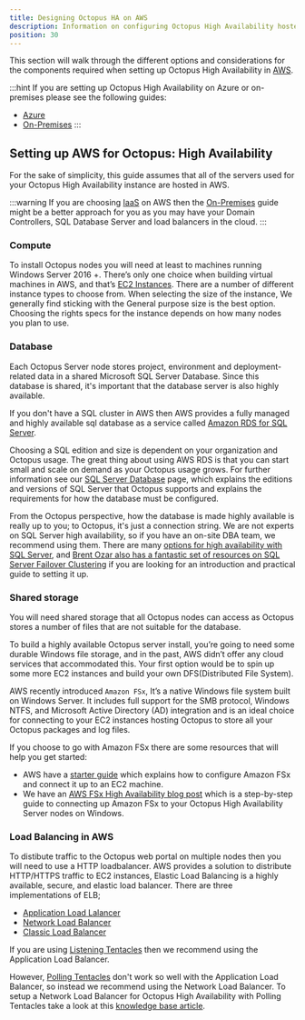 ```yaml
---
title: Designing Octopus HA on AWS
description: Information on configuring Octopus High Availability hosted in AWS.
position: 30
---
```


This section will walk through the different options and considerations for the components required when setting up Octopus High Availability in [AWS](https://aws.amazon.com/).

:::hint
If you are setting up Octopus High Availability on Azure or on-premises please see the following guides:
- [Azure](/docs/administration/high-availability/design/octopus-for-high-availability-on-azure.md)
- [On-Premises](/docs/administration/high-availability/design/octopus-for-high-availability-on-premises.md)
:::

## Setting up AWS for Octopus: High Availability 

For the sake of simplicity, this guide assumes that all of the servers used for your Octopus High Availability instance are hosted in AWS.

:::warning
If you are choosing [IaaS](https://en.wikipedia.org/wiki/Infrastructure_as_a_service) on AWS then the [On-Premises](/docs/administration/high-availability/design/octopus-for-high-availability-on-premises.md) guide might be a better approach for you as you may have your Domain Controllers, SQL Database Server and load balancers in the cloud.
:::

### Compute

To install Octopus nodes you will need at least to machines running Windows Server 2016 +. There’s only one choice when building virtual machines in AWS, and that’s [EC2 Instances](https://aws.amazon.com/ec2/instance-types/). There are a number of different instance types to choose from. When selecting the size of the instance, We generally find sticking with the General purpose size is the best option. Choosing the rights specs for the instance depends on how many nodes you plan to use.

### Database

Each Octopus Server node stores project, environment and deployment-related data in a shared Microsoft SQL Server Database. Since this database is shared, it's important that the database server is also highly available. 

If you don't have a SQL cluster in AWS then AWS provides a fully managed and highly available sql database as a service called [Amazon RDS for SQL Server](https://aws.amazon.com/rds/sqlserver/).

Choosing a SQL edition and size is dependent on your organization and Octopus usage. The great thing about using AWS RDS is that you can start small and scale on demand as your Octopus usage grows. For further information see our [SQL Server Database](/docs/installation/sql-server-database.md) page, which explains the editions and versions of SQL Server that Octopus supports and explains the requirements for how the database must be configured.

From the Octopus perspective, how the database is made highly available is really up to you; to Octopus, it's just a connection string. We are not experts on SQL Server high availability, so if you have an on-site DBA team, we recommend using them. There are many [options for high availability with SQL Server](https://msdn.microsoft.com/en-us/library/ms190202.aspx), and [Brent Ozar also has a fantastic set of resources on SQL Server Failover Clustering](http://www.brentozar.com/sql/sql-server-failover-cluster/) if you are looking for an introduction and practical guide to setting it up.

### Shared storage

You will need shared storage that all Octopus nodes can access as Octopus stores a number of files that are not suitable for the database.

To build a highly available Octopus server install, you’re going to need some durable Windows file storage, and in the past, AWS didn’t offer any cloud services that accommodated this. Your first option would be to spin up some more EC2 instances and build your own DFS(Distributed File System).

AWS recently introduced `Amazon FSx`, It’s a native Windows file system built on Windows Server. It includes full support for the SMB protocol, Windows NTFS, and Microsoft Active Directory (AD) integration and is an ideal choice for connecting to your EC2 instances hosting Octopus to store all your Octopus packages and log files.

If you choose to go with Amazon FSx there are some resources that will help you get started:
- AWS have a [starter guide](https://docs.aws.amazon.com/fsx/latest/WindowsGuide/getting-started.html) which explains how to configure Amazon FSx and connect it up to an EC2 machine.
- We have an [AWS FSx High Availability blog post](https://octopus.com/blog/aws-fsx-ha) which is a step-by-step guide to connecting up Amazon FSx to your Octopus High Availability Server nodes on Windows.

### Load Balancing in AWS

To distibute traffic to the Octopus web portal on multiple nodes then you will need to use a HTTP loadbalancer. AWS provides a solution to distribute HTTP/HTTPS traffic to EC2 instances, Elastic Load Balancing is a highly available, secure, and elastic load balancer. There are three implementations of ELB;

* [Application Load Lalancer](https://docs.aws.amazon.com/elasticloadbalancing/latest/application/introduction.html)
* [Network Load Balancer](https://docs.aws.amazon.com/elasticloadbalancing/latest/network/introduction.html)
* [Classic Load Balancer](https://docs.aws.amazon.com/elasticloadbalancing/latest/classic/introduction.html)

If you are using [Listening Tentacles](/docs/infrastructure/deployment-targets/windows-targets/tentacle-communication.md#polling-tentacles) then we recommend using the Application Load Balancer.

However, [Polling Tentacles](/docs/infrastructure/deployment-targets/windows-targets/tentacle-communication.md#listening-tentacles-recommended) don't work so well with the Application Load Balancer, so instead we recommend using the Network Load Balancer. To setup a Network Load Balancer for Octopus High Availability with Polling Tentacles take a look at this [knowledge base article](https://help.octopus.com/t/how-can-i-configure-my-polling-tentacles-to-hit-my-octopus-deploy-high-availability-instance-to-sitting-behind-an-aws-load-balancer/24890). 